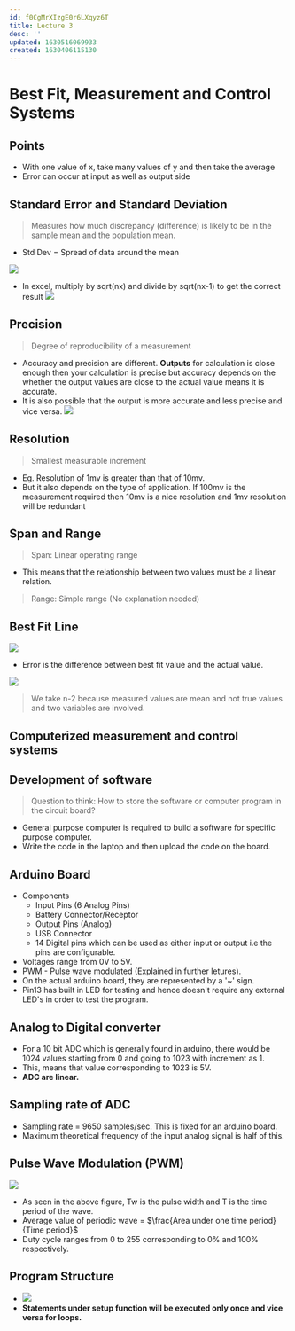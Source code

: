 ```yaml
---
id: f0CgMrXIzgE0r6LXqyz6T
title: Lecture 3
desc: ''
updated: 1630516069933
created: 1630406115130
---
```


# Best Fit, Measurement and Control Systems

## Points
* With one value of x, take many values of y and then take the average
* Error can occur at input as well as output side
## Standard Error and Standard Deviation
> Measures how much discrepancy (difference) is likely to be in the sample mean and the population mean.

* Std Dev = Spread of data around the mean

![](/assets/images/2021-08-27-09-42-54.png)
* In excel, multiply by sqrt(nx) and divide by sqrt(nx-1) to get the correct result
![](/assets/images/2021-08-27-09-44-23.png)
## Precision
> Degree of reproducibility of a measurement

* Accuracy and precision are different. **Outputs** for calculation is close enough then your calculation is precise but accuracy depends on the whether the output values are close to the actual value means it is accurate.
* It is also possible that the output is more accurate and less precise and vice versa.
![](/assets/images/2021-08-31-23-19-59.png)

## Resolution
> Smallest measurable increment

* Eg. Resolution of 1mv is greater than that of 10mv.
* But it also depends on the type of application. If 100mv is the measurement required then 10mv is a nice resolution and 1mv resolution will be redundant
## Span and Range
> Span: Linear operating range

* This means that the relationship between two values must be a linear relation.

> Range: Simple range (No explanation needed)

## Best Fit Line
![](/assets/images/2021-08-27-10-03-26.png)
* Error is the difference between best fit value and the actual value.

![](/assets/images/2021-08-27-10-09-13.png)
> We take n-2 because measured values are mean and not true values and two variables are involved.

## Computerized measurement and control systems

## Development of software
> Question to think: How to store the software or computer program in the circuit board?

* General purpose computer is required to build a software for specific purpose computer.
* Write the code in the laptop and then upload the code on the board.

## Arduino Board
* Components
    * Input Pins (6 Analog Pins)
    * Battery Connector/Receptor
    * Output Pins (Analog)
    * USB Connector
    * 14 Digital pins which can be used as either input or output i.e the pins are configurable.
* Voltages range from 0V to 5V.
* PWM - Pulse wave modulated (Explained in further letures).
* On the actual arduino board, they are represented by a '~' sign.
* Pin13 has built in LED for testing and hence doesn't require any external LED's in order to test the program.

## Analog to Digital converter
* For a 10 bit ADC which is generally found in arduino, there would be 1024 values starting from 0 and going to 1023 with increment as 1.
* This, means that value corresponding to 1023 is 5V.
* **ADC are linear.**

## Sampling rate of ADC
* Sampling rate = 9650 samples/sec. This is fixed for an arduino board.
* Maximum theoretical frequency of the input analog signal is half of this.

## Pulse Wave Modulation (PWM)
![](/assets/images/2021-09-01-22-26-19.png)
* As seen in the above figure, Tw is the pulse width and T is the time period of the wave.
* Average value of periodic wave = $\frac{Area under one time period}{Time period}$
* Duty cycle ranges from 0 to 255 corresponding to 0% and 100% respectively.

## Program Structure
* ![](/assets/images/2021-09-01-22-31-18.png)
* **Statements under setup function will be executed only once and vice versa for loops.**

